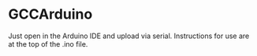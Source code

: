 # GCCArduino

Just open in the Arduino IDE and upload via serial.  Instructions for use are at the top of the .ino file.
